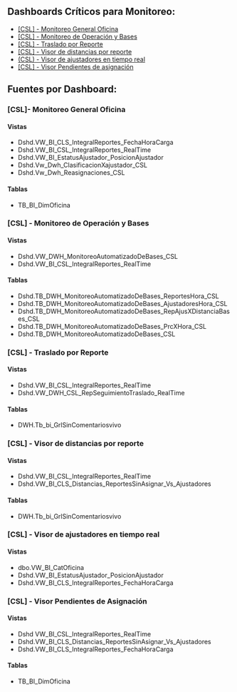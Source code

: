 
## Dashboards Críticos para Monitoreo:
- [[CSL] - Monitoreo General Oficina](https://app.powerbi.com/groups/86700fe3-6252-40d6-bc59-29bb04a81137/reports/e9f26dcd-e79c-438b-bf3b-4e601ea276e1/ReportSectionb94fde670a50030eb1ba?experience=power-bi)
- [[CSL] - Monitoreo de Operación y Bases](https://app.powerbi.com/groups/86700fe3-6252-40d6-bc59-29bb04a81137/reports/5953fb1e-69dc-4f5f-96b6-9f56e00a4403/ReportSection1628f1c19b42da80d449?experience=power-bi)
- [[CSL] - Traslado por Reporte](https://app.powerbi.com/groups/86700fe3-6252-40d6-bc59-29bb04a81137/reports/3040a213-a96c-4f03-983a-9aa226f90d3d/ReportSection?experience=power-bi)
- [[CSL] - Visor de distancias por reporte](https://app.powerbi.com/groups/b9ecf1f9-111f-4bb9-bad3-e5b5525f93f2/reports/42ae2dd0-ae6b-469b-903d-89d2fa8a01f5/ReportSection?experience=power-bi)
- [(CSL) - Visor de ajustadores en tiempo real](https://app.powerbi.com/groups/b9ecf1f9-111f-4bb9-bad3-e5b5525f93f2/reports/54e04ec5-957c-4d28-8a0b-af35a49178a5/ReportSection2df0d3241e46e50daee2?experience=power-bi)
- [[CSL] -  Visor Pendientes de asignación](https://app.powerbi.com/groups/b9ecf1f9-111f-4bb9-bad3-e5b5525f93f2/reports/9a52e8df-d12f-45c3-a606-9b6abfe1f059?experience=power-bi)

## Fuentes por Dashboard:
### \[CSL\]- Monitoreo General Oficina

#### Vistas
- Dshd.VW_BI_CLS_IntegralReportes_FechaHoraCarga
- Dshd.VW_BI_CSL_IntegralReportes_RealTime 
- Dshd.VW_BI_EstatusAjustador_PosicionAjustador
- Dshd.Vw_Dwh_ClasificacionXajustador_CSL 
- Dshd.Vw_Dwh_Reasignaciones_CSL 

#### Tablas
- TB_BI_DimOficina 
### \[CSL] - Monitoreo de Operación y Bases

#### Vistas
- Dshd.VW_DWH_MonitoreoAutomatizadoDeBases_CSL
- Dshd.VW_BI_CSL_IntegralReportes_RealTime
#### Tablas
- Dshd.TB_DWH_MonitoreoAutomatizadoDeBases_ReportesHora_CSL
- Dshd.TB_DWH_MonitoreoAutomatizadoDeBases_AjustadoresHora_CSL
- Dshd.TB_DWH_MonitoreoAutomatizadoDeBases_RepAjusXDistanciaBases_CSL
- Dshd.TB_DWH_MonitoreoAutomatizadoDeBases_PrcXHora_CSL
- Dshd.TB_DWH_MonitoreoAutomatizadoDeBases_CSL

### \[CSL] - Traslado por Reporte 
#### Vistas
-  Dshd.VW_BI_CSL_IntegralReportes_RealTime 
- Dshd.VW_DWH_CSL_RepSeguimientoTraslado_RealTime
#### Tablas
- DWH.Tb_bi_GrlSinComentariosvivo

### \[CSL] - Visor de distancias por reporte

#### Vistas
- Dshd.VW_BI_CSL_IntegralReportes_RealTime 
- Dshd.VW_BI_CLS_Distancias_ReportesSinAsignar_Vs_Ajustadores
#### Tablas
- DWH.Tb_bi_GrlSinComentariosvivo

### \[CSL] - Visor de ajustadores en tiempo real

#### Vistas
- dbo.VW_BI_CatOficina
- Dshd.VW_BI_EstatusAjustador_PosicionAjustador
- Dshd.VW_BI_CLS_IntegralReportes_FechaHoraCarga

### \[CSL] - Visor Pendientes de Asignación

#### Vistas
- Dshd VW_BI_CSL_IntegralReportes_RealTime
- Dshd.VW_BI_CLS_Distancias_ReportesSinAsignar_Vs_Ajustadores
- Dshd.VW_BI_CLS_IntegralReportes_FechaHoraCarga

#### Tablas
- TB_BI_DimOficina